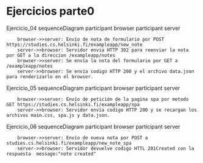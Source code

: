 # Ejercicios parte0

Ejercicio_04
    sequenceDiagram
        participant browser
        participant server

        browser->>server: Envío de nota de formulario por POST https://studies.cs.helsinki.fi/exampleapp/new_note
        server->>browser: Servidor envia HTTP 302 para reenviar la nota por GET a la direccion /exampleapp/notes
        browser->>server: Se envía la nota del formulario por GET a /exampleapp/notes
        server->>browser: Se envía codigo HTTP 200 y el archivo data.json para renderizarlo en el browser.

Ejercicio_05
    sequenceDiagram
        participant browser
        participant server

        browser->>server: Envío de petición de la pagina spa por metodo GET https://studies.cs.helsinki.fi/exampleapp/spa
        server->>browser: Servidor envía codigo HTTP 200 y se recargan los archivos main.css, spa.js y data.json.

Ejercicio_06
    sequenceDiagram
        participant browser
        participant server

        browser->>server: Envío de nueva nota por POST a studies.cs.helsinki.fi/exampleapp/new_note_spa
        server->>browser: Servidor devuelve codigo HTTL 201Created con la respuesta  message:"note created"
